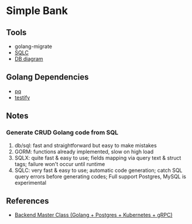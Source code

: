 # Simple Bank
## Tools
- golang-migrate
- [SQLC](https://sqlc.dev/)
- [DB diagram](https://www.dbdiagram.io/d/Simple-bank-66221b7303593b6b6167e52a)

## Golang Dependencies
- [pq](https://github.com/lib/pq)
- [testify](https://github.com/stretchr/testify)

## Notes
### Generate CRUD Golang code from SQL
1. db/sql: fast and straightforward but easy to make mistakes
2. GORM: functions already implemented, slow on high load
3. SQLX: quite fast & easy to use; fields mapping via query text & struct tags; failure won't occur until runtime
4. SQLC: very fast & easy to use; automatic code generation; catch SQL query errors before generating codes; Full support Postgres, MySQL is experimental

## References
- [Backend Master Class (Golang + Postgres + Kubernetes + gRPC)](https://www.udemy.com/course/backend-master-class-golang-postgresql-kubernetes/)